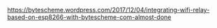 https://bytescheme.wordpress.com/2017/12/04/integrating-wifi-relay-based-on-esp8266-with-bytescheme-com-almost-done
